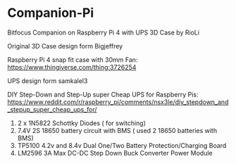 # Companion-Pi
Bitfocus Companion on Raspberry Pi 4 with UPS 3D Case
by RioLi

Original 3D Case design form Bigjeffrey

Raspberry Pi 4 snap fit case with 30mm Fan:
https://www.thingiverse.com/thing:3726254

UPS design form samkalel3

DIY Step-Down and Step-Up super Cheap UPS for Raspberry Pis:
https://www.reddit.com/r/raspberry_pi/comments/nsx3le/diy_stepdown_and_stepup_super_cheap_ups_for/

1. 2 x 1N5822 Schottky Diodes ( for switching)
2. 7.4V 2S 18650 battery circuit with BMS ( used 2
18650 batteries with BMS)
3. TP5100 4.2v and 8.4v Dual One/Two Battery
Protection/Charging Board
4. LM2596 3A Max DC-DC Step Down Buck
Converter Power Module
